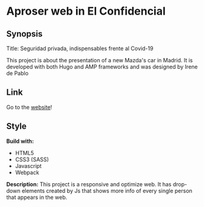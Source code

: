 # Aproser web in El Confidencial

## Synopsis

Title: Seguridad privada, indispensables frente al Covid-19

This project is about the presentation of a new Mazda's car in Madrid. It is developed with both Hugo and AMP frameworks and was designed by Irene de Pablo

## Link

Go to the [website](https://www.elconfidencial.com/sociedad/2020-04-19/seguridad-privada-coronavirus-aproser-bra_2552304/)!

## Style

**Build with:**
- HTML5
- CSS3 (SASS)
- Javascript
- Webpack

**Description:**
This project is a responsive and optimize web. It has drop-down elements created by Js that shows more info of every single person that appears in the web.
